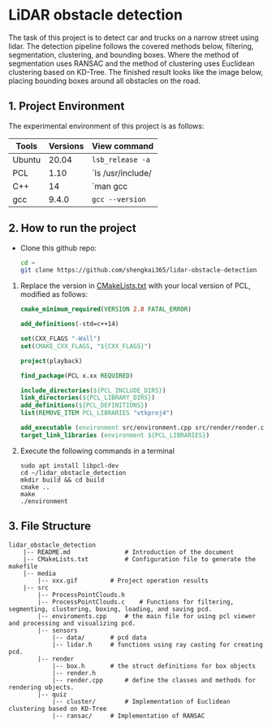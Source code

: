 # LiDAR obstacle detection

The task of this project is to detect car and trucks on a narrow street using lidar. The detection pipeline follows the covered methods below, filtering, segmentation, clustering, and bounding boxes. Where the method of segmentation uses RANSAC and the method of clustering uses Euclidean clustering based on KD-Tree. The finished result looks like the image below, placing bounding boxes around all obstacles on the road.

## 1. Project Environment

The experimental environment of this project is as follows: 

| Tools  | Versions | View command                  |
| ------ | -------- | ----------------------------- |
| Ubuntu | 20.04    | `lsb_release -a`              |
| PCL    | 1.10     | `ls /usr/include/ | grep pcl` |
| C++    | 14       | `man gcc | grep std=c++`      |
| gcc    | 9.4.0    | `gcc --version`               |



## 2. How to run the project

- Clone this github repo:

    ```sh
    cd ~
    git clone https://github.com/shengkai365/lidar-obstacle-detection
    ```

1. Replace the version in [CMakeLists.txt](https://github.com/shengkai365/lidar-obstacle-detection/blob/main/CMakeLists.txt) with your local version of PCL, modified as follows: 

   ```cmake
   cmake_minimum_required(VERSION 2.8 FATAL_ERROR)
   
   add_definitions(-std=c++14)
   
   set(CXX_FLAGS "-Wall")
   set(CMAKE_CXX_FLAGS, "${CXX_FLAGS}")
   
   project(playback)
   
   find_package(PCL x.xx REQUIRED)
   
   include_directories(${PCL_INCLUDE_DIRS})
   link_directories(${PCL_LIBRARY_DIRS})
   add_definitions(${PCL_DEFINITIONS})
   list(REMOVE_ITEM PCL_LIBRARIES "vtkproj4")
   
   add_executable (environment src/environment.cpp src/render/render.cpp src/processPointClouds.cpp)
   target_link_libraries (environment ${PCL_LIBRARIES})
   ```

2. Execute the following commands in a terminal

   ```shell
   sudo apt install libpcl-dev
   cd ~/lidar_obstacle_detection
   mkdir build && cd build
   cmake ..
   make
   ./environment
   ```


## 3. File Structure

```
lidar_obstacle_detection
	|-- README.md				# Introduction of the document
	|-- CMakeLists.txt			# Configuration file to generate the makefile
	|-- media
		|-- xxx.gif			# Project operation results
	|-- src
		|-- ProcessPointClouds.h		
		|-- ProcessPointClouds.c	# Functions for filtering, segmenting, clustering, boxing, loading, and saving pcd.			 
		|-- enviroments.cpp		# the main file for using pcl viewer and processing and visualizing pcd.
		|-- sensors
			|-- data/		# pcd data
			|-- lidar.h		# functions using ray casting for creating pcd.
		|-- render
			|-- box.h		# the struct definitions for box objects
			|-- render.h
			|-- render.cpp		# define the classes and methods for rendering objects.
		|-- quiz
			|-- cluster/		# Implementation of Euclidean clustering based on KD-Tree
			|-- ransac/		# Implementation of RANSAC
```
